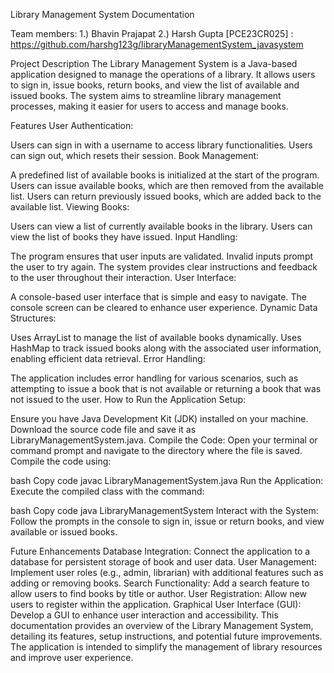 Library Management System Documentation

Team members: 
1.) Bhavin Prajapat
2.) Harsh Gupta [PCE23CR025] : https://github.com/harshg123g/libraryManagementSystem_javasystem 

Project Description
The Library Management System is a Java-based application designed to manage the operations of a library. It allows users to sign in, issue books, return books, and view the list of available and issued books. The system aims to streamline library management processes, making it easier for users to access and manage books.

Features
User Authentication:

Users can sign in with a username to access library functionalities.
Users can sign out, which resets their session.
Book Management:

A predefined list of available books is initialized at the start of the program.
Users can issue available books, which are then removed from the available list.
Users can return previously issued books, which are added back to the available list.
Viewing Books:

Users can view a list of currently available books in the library.
Users can view the list of books they have issued.
Input Handling:

The program ensures that user inputs are validated. Invalid inputs prompt the user to try again.
The system provides clear instructions and feedback to the user throughout their interaction.
User Interface:

A console-based user interface that is simple and easy to navigate.
The console screen can be cleared to enhance user experience.
Dynamic Data Structures:

Uses ArrayList to manage the list of available books dynamically.
Uses HashMap to track issued books along with the associated user information, enabling efficient data retrieval.
Error Handling:

The application includes error handling for various scenarios, such as attempting to issue a book that is not available or returning a book that was not issued to the user.
How to Run the Application
Setup:

Ensure you have Java Development Kit (JDK) installed on your machine.
Download the source code file and save it as LibraryManagementSystem.java.
Compile the Code: Open your terminal or command prompt and navigate to the directory where the file is saved. Compile the code using:

bash
Copy code
javac LibraryManagementSystem.java
Run the Application: Execute the compiled class with the command:

bash
Copy code
java LibraryManagementSystem
Interact with the System: Follow the prompts in the console to sign in, issue or return books, and view available or issued books.

Future Enhancements
Database Integration: Connect the application to a database for persistent storage of book and user data.
User Management: Implement user roles (e.g., admin, librarian) with additional features such as adding or removing books.
Search Functionality: Add a search feature to allow users to find books by title or author.
User Registration: Allow new users to register within the application.
Graphical User Interface (GUI): Develop a GUI to enhance user interaction and accessibility.
This documentation provides an overview of the Library Management System, detailing its features, setup instructions, and potential future improvements. The application is intended to simplify the management of library resources and improve user experience.
